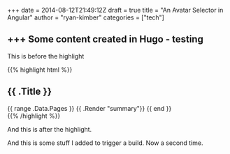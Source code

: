 +++
date = 2014-08-12T21:49:12Z
draft = true
title = "An Avatar Selector in Angular"
author = "ryan-kimber"
categories = ["tech"]

+++
Some content created in Hugo - testing
--------------------------------------

This is before the highlight

{{% highlight html %}}
<section id="main">
  <div>
   <h1 id="title">{{ .Title }}</h1>
    {{ range .Data.Pages }}
        {{ .Render "summary"}}
    {{ end }}
  </div>
</section>
{{% /highlight %}}

And this is after the highlight.

And this is some stuff I added to trigger a build. Now a second time.

